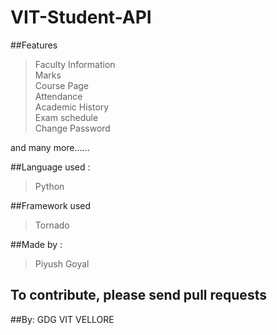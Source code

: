 # VIT-Student-API
##Features

> Faculty Information <br />
 Marks <br />
 Course Page <br />
 Attendance <br />
 Academic History <br />
 Exam schedule <br />
 Change Password <br />
 
and many more...... <br />


##Language used :
> Python

##Framework used 
> Tornado

##Made by :
> Piyush Goyal

## To contribute, please send pull requests
##By: GDG VIT VELLORE
